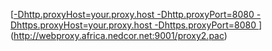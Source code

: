 [[-Dhttp.proxyHost=your.proxy.host -Dhttp.proxyPort=8080 -Dhttps.proxyHost=your.proxy.host -Dhttps.proxyPort=8080
](http://webproxy.africa.nedcor.net:9001/proxy2.pac)
](http://webproxy.africa.nedcor.net:9001/proxy2.pac)
